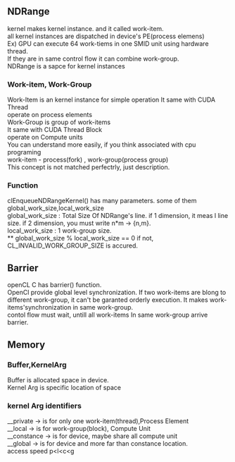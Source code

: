 ## NDRange 
kernel makes kernel instance. and it called work-item.   
all kernel instances are dispatched in device's PE(process elemens)    
Ex) GPU can execute 64 work-tiems in one SMID unit using hardware thread.     
If they are in same control flow it can combine work-group.   
NDRange is a sapce for kernel instances   
### Work-item, Work-Group
Work-Item  is an kernel instance for simple operation
It same with CUDA Thread     
operate on process elements    
Work-Group is group of work-items    
It same with CUDA Thread Block    
operate on Compute units     
You can understand more easily, if you think associated with cpu programing   
work-item - process(fork) , work-group(process group)    
This concept is not matched perfectrly, just description.     
### Function    
clEnqueueNDRangeKernel() has many parameters. some of them  global_work_size,local_work_size    
global_work_size : Total Size Of NDRange's line. if 1 dimension, it meas l line size.
if 2 dimension, you must write n*m -> {n,m}.    
local_work_size : 1 work-group size.    
** global_work_size % local_work_size == 0 if not, CL_INVALID_WORK_GROUP_SIZE is accured.     
## Barrier
openCL C has barrier() function.     
OpenCl provide global level synchronization. If two work-items are blong to different work-group, it can't be garanted orderly execution.
It makes work-items'synchronization in same work-group.    
contol flow must wait, untill all work-items In same work-group arrive barrier.
## Memory
### Buffer,KernelArg
Buffer is allocated space in device.    
Kernel Arg is specific location of space    

### kernel Arg identifiers 
__private -> is for only one work-item(thread),Process Element       
__local -> is for work-group(block), Compute Unit     
__constance -> is for device, maybe share all compute unit      
__global -> is for device and more far than constance location.     
access speed p<l<c<g


